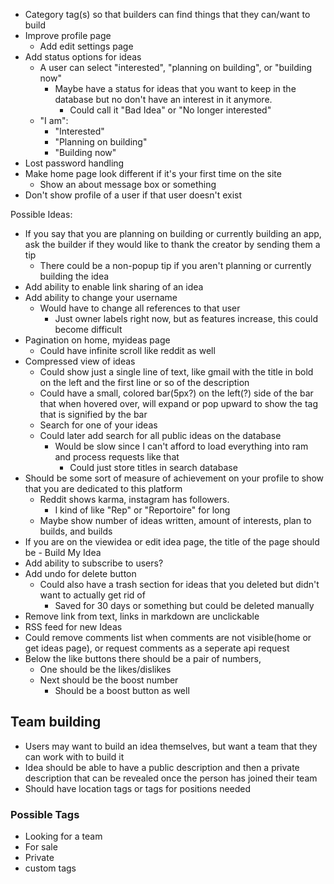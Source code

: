* Category tag(s) so that builders can find things that they can/want to build
* Improve profile page
  * Add edit settings page
* Add status options for ideas
  * A user can select "interested", "planning on building", or "building now"
    * Maybe have a status for ideas that you want to keep in the database but no don't have an interest in it anymore.
      * Could call it "Bad Idea" or "No longer interested"
  * "I am":
    * "Interested"
    * "Planning on building"
    * "Building now"
* Lost password handling
* Make home page look different if it's your first time on the site
  * Show an about message box or something
* Don't show profile of a user if that user doesn't exist

Possible Ideas:
* If you say that you are planning on building or currently building an app, ask the builder if they would like to thank the creator by sending them a tip
  * There could be a non-popup tip if you aren't planning or currently building the idea
* Add ability to enable link sharing of an idea
* Add ability to change your username
  * Would have to change all references to that user
    * Just owner labels right now, but as features increase, this could become difficult
* Pagination on home, myideas page
  * Could have infinite scroll like reddit as well
* Compressed view of ideas
  * Could show just a single line of text, like gmail with the title in bold on the left and the first line or so of the description
  * Could have a small, colored bar(5px?) on the left(?) side of the bar that when hovered over, will expand or pop upward to show the tag that is signified by the bar
  * Search for one of your ideas
  * Could later add search for all public ideas on the database
    * Would be slow since I can't afford to load everything into ram and process requests like that
      * Could just store titles in search database
* Should be some sort of measure of achievement on your profile to show that you are dedicated to this platform
  * Reddit shows karma, instagram has followers.
    * I kind of like "Rep" or "Reportoire" for long
  * Maybe show number of ideas written, amount of interests, plan to builds, and builds
* If you are on the viewidea or edit idea page, the title of the page should be <the title of the idea> - Build My Idea
* Add ability to subscribe to users?
* Add undo for delete button
  * Could also have a trash section for ideas that you deleted but didn't want to actually get rid of
    * Saved for 30 days or something but could be deleted manually
* Remove link from text, links in markdown are unclickable
* RSS feed for new Ideas
* Could remove comments list when comments are not visible(home or get ideas page), or request comments as a seperate api request
* Below the like buttons there should be a pair of numbers,
  * One should be the likes/dislikes
  * Next should be the boost number
    * Should be a boost button as well

## Team building
* Users may want to build an idea themselves, but want a team that they can work with to build it
* Idea should be able to have a public description and then a private description that can be revealed once the person has joined their team
* Should have location tags or tags for positions needed

### Possible Tags
* Looking for a team
* For sale
* Private
* custom tags
